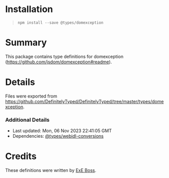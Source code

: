 # Installation
> `npm install --save @types/domexception`

# Summary
This package contains type definitions for domexception (https://github.com/jsdom/domexception#readme).

# Details
Files were exported from https://github.com/DefinitelyTyped/DefinitelyTyped/tree/master/types/domexception.

### Additional Details
 * Last updated: Mon, 06 Nov 2023 22:41:05 GMT
 * Dependencies: [@types/webidl-conversions](https://npmjs.com/package/@types/webidl-conversions)

# Credits
These definitions were written by [ExE Boss](https://github.com/ExE-Boss).

